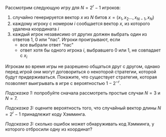 Рассмотрим следующую игру для $N = 2^r-1$ игроков:

1. случайно генерируется вектор $x$ из $N$ битов $x = (x_1, x_2 \dots, x_{N-1}, x_N)$
2. каждому игроку с номером $i$ сообщается вектор $x$, из которого удалена координата $i$
3. каждый игрок независимо от других должен выбрать один из ответов $1$, $0$ или "пас". Игроки проигрывают, если
    - все выбрали ответ "паc"
    - ответ хотя бы одного игрока $i$, выбравшего $0$ или $1$, не совпадает c $x_i$

Игрокам во время игры не разрешено общаться друг с другом, однако перед игрой они могут договориться о некоторой стратегии, которой будут придерживаться. Покажите, что существует стратегия, которая позволяет выигрывать в игре с вероятностью $1 - 2^{-r}$.

*Подсказка 1:* попробуйте сначала рассмотреть простые случаи $N=3$ и $N=7$.

*Подсказка 3:* оцените вероятность того, что случайный вектор длины $N=2^r-1$ принадлежит коду Хэмминга.

*Подсказка 3:* сколько ошибок может обнаруживать код Хэмминга, у которого отбросили одну из координат?